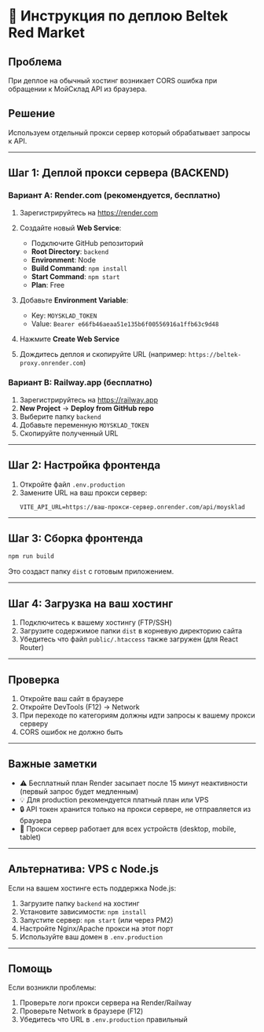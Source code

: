 # 🚀 Инструкция по деплою Beltek Red Market

## Проблема
При деплое на обычный хостинг возникает CORS ошибка при обращении к МойСклад API из браузера.

## Решение
Используем отдельный прокси сервер который обрабатывает запросы к API.

---

## Шаг 1: Деплой прокси сервера (BACKEND)

### Вариант A: Render.com (рекомендуется, бесплатно)

1. Зарегистрируйтесь на https://render.com
2. Создайте новый **Web Service**:
   - Подключите GitHub репозиторий
   - **Root Directory**: `backend`
   - **Environment**: Node
   - **Build Command**: `npm install`
   - **Start Command**: `npm start`
   - **Plan**: Free

3. Добавьте **Environment Variable**:
   - Key: `MOYSKLAD_TOKEN`
   - Value: `Bearer e66fb46aeaa51e135b6f00556916a1ffb63c9d48`

4. Нажмите **Create Web Service**

5. Дождитесь деплоя и скопируйте URL (например: `https://beltek-proxy.onrender.com`)

### Вариант B: Railway.app (бесплатно)

1. Зарегистрируйтесь на https://railway.app
2. **New Project** → **Deploy from GitHub repo**
3. Выберите папку `backend`
4. Добавьте переменную `MOYSKLAD_TOKEN`
5. Скопируйте полученный URL

---

## Шаг 2: Настройка фронтенда

1. Откройте файл `.env.production`
2. Замените URL на ваш прокси сервер:
   ```
   VITE_API_URL=https://ваш-прокси-сервер.onrender.com/api/moysklad
   ```

---

## Шаг 3: Сборка фронтенда

```bash
npm run build
```

Это создаст папку `dist` с готовым приложением.

---

## Шаг 4: Загрузка на ваш хостинг

1. Подключитесь к вашему хостингу (FTP/SSH)
2. Загрузите содержимое папки `dist` в корневую директорию сайта
3. Убедитесь что файл `public/.htaccess` также загружен (для React Router)

---

## Проверка

1. Откройте ваш сайт в браузере
2. Откройте DevTools (F12) → Network
3. При переходе по категориям должны идти запросы к вашему прокси серверу
4. CORS ошибок не должно быть

---

## Важные заметки

- ⚠️ Бесплатный план Render засыпает после 15 минут неактивности (первый запрос будет медленным)
- 💡 Для production рекомендуется платный план или VPS
- 🔒 API токен хранится только на прокси сервере, не отправляется из браузера
- 📱 Прокси сервер работает для всех устройств (desktop, mobile, tablet)

---

## Альтернатива: VPS с Node.js

Если на вашем хостинге есть поддержка Node.js:

1. Загрузите папку `backend` на хостинг
2. Установите зависимости: `npm install`
3. Запустите сервер: `npm start` (или через PM2)
4. Настройте Nginx/Apache прокси на этот порт
5. Используйте ваш домен в `.env.production`

---

## Помощь

Если возникли проблемы:
1. Проверьте логи прокси сервера на Render/Railway
2. Проверьте Network в браузере (F12)
3. Убедитесь что URL в `.env.production` правильный
